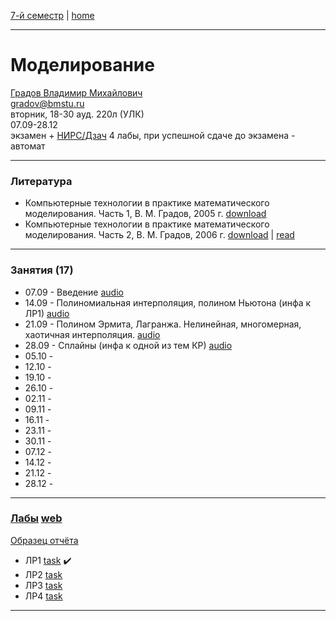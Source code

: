 [7-й семестр](../2021_2022_7_sem.md) | [home](../README.md)
____________________________________
# Моделирование
[Градов Владимир Михайлович](https://kursizdat.ru/authors/gradov_vladimir/) \
gradov@bmstu.ru \
вторник, 18-30 ауд. 220л (УЛК)\
07.09-28.12 \
экзамен + [НИРС/Дзач](modeling_nirs.md) 
4 лабы, при успешной сдаче до экзамена - автомат
____________________________________
### Литература

* Компьютерные технологии в практике математического моделирования. Часть 1, В. М. Градов, 2005 г. [download](https://drive.google.com/file/d/1YIyqlJk_I0F8S6wFoTdyF23cpSRp61-u/view?usp=sharing)
* Компьютерные технологии в практике математического моделирования. Часть 2, В. М. Градов, 2006 г. [download](https://drive.google.com/file/d/1FOuxKBjwtqOPpZGEDvz8mEoAeiUyt5MN/view?usp=sharing) | [read](https://bmstu.press/catalog/item/2579/) 
____________________________________
### Занятия (17)

* 07.09 - Введение [audio](https://drive.google.com/file/d/1QHeYy73sANaF7sIn5rQ15ocHBW8J-ijX/view?usp=sharing)
* 14.09 - Полиномиальная интерполяция, полином Ньютона (инфа к ЛР1) [audio](https://drive.google.com/file/d/1TAFcJp7l-IYyNpIXB_jieXIuXFTN1387/view?usp=sharing)
* 21.09 - Полином Эрмита, Лагранжа. Нелинейная, многомерная, хаотичная интерполяция. [audio](https://drive.google.com/file/d/1XXTPHXiQbPoPUOqJccDX8-9emI-lRaxt/view?usp=sharing)
* 28.09 - Сплайны (инфа к одной из тем КР) [audio](https://drive.google.com/file/d/1bKgaA5o4agUbDMLvoDQUfOuB-kidPxQy/view?usp=drivesdk)
* 05.10 - 
* 12.10 - 
* 19.10 - 
* 26.10 - 
* 02.11 - 
* 09.11 - 
* 16.11 - 
* 23.11 - 
* 30.11 - 
* 07.12 - 
* 14.12 - 
* 21.12 - 
* 28.12 - 
____________________________________
### [Лабы](https://github.com/dKosarevsky/math_modelling) [web](https://share.streamlit.io/dkosarevsky/math_modelling/main.py)

[Образец отчëта](https://drive.google.com/file/d/1QvUfj3Nes5LNWiID_EVlKp_jWDxWp7za/view?usp=drivesdk)

* ЛР1 [task](https://drive.google.com/file/d/1QwHVucHN7fRppGzdvjr6miAAFGcpjFm9/view?usp=drivesdk) :heavy_check_mark:
* ЛР2 [task](https://drive.google.com/file/d/1Qxi5joBj3c8iLXoR56npEyiSG39n0IcZ/view?usp=drivesdk)
* ЛР3 [task](https://drive.google.com/file/d/1QyOaiP_HlbfBtRAy1G-B-Xgnl7pDT1St/view?usp=drivesdk)
* ЛР4 [task](https://drive.google.com/file/d/1R022ThJfPbRxiwUXq3x9ZGEUex5_j_dz/view?usp=drivesdk)

____________________________________

